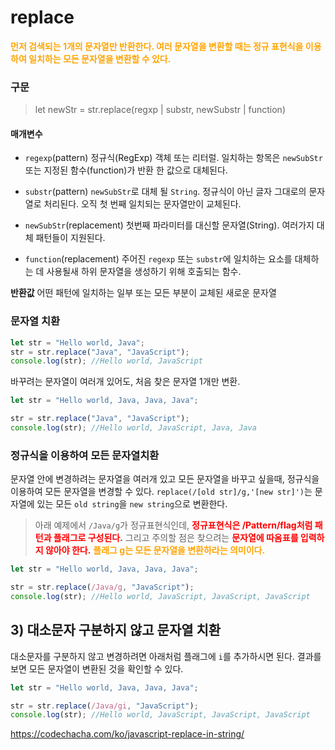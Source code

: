 # replace
<span style="color:orange">**먼저 검색되는 1개의 문자열만 반환한다. 
여러 문자열을 변환할 때는 정규 표현식을 이용하여 일치하는 모든 문자열을 변환할 수 있다.**</span>

### 구문
> let newStr = str.replace(regxp | substr, newSubstr | function)

#### 매개변수
- `regexp`(pattern)
정규식(RegExp) 객체 또는 리터럴. 일치하는 항목은 `newSubStr` 또는 지정된 함수(function)가 반환 한 값으로 대체된다.

- `substr`(pattern)
`newSubStr`로 대체 될 `String`. 정규식이 아닌 글자 그대로의 문자열로 처리된다. 오직 첫 번째 일치되는 문자열만이 교체된다.

- `newSubStr`(replacement)
첫번째 파라미터를 대신할 문자열(String). 여러가지 대체 패턴들이 지원된다.

- `function`(replacement)
주어진 `regexp` 또는 `substr`에 일치하는 요소를 대체하는 데 사용될새 하위 문자열을 생성하기 위해 호출되는 함수.

**반환값**
어떤 패턴에 일치하는 일부 또는 모든 부분이 교체된 새로운 문자열


### 문자열 치환
```js
let str = "Hello world, Java";
str = str.replace("Java", "JavaScript");
console.log(str); //Hello world, JavaScript
```

바꾸려는 문자열이 여러개 있어도, 처음 찾은 문자열 1개만 변환.

```js
let str = "Hello world, Java, Java, Java";

str = str.replace("Java", "JavaScript");
console.log(str); //Hello world, JavaScript, Java, Java
```

### 정규식을 이용하여 모든 문자열치환

문자열 안에 변경하려는 문자열을 여러개 있고 모든 문자열을 바꾸고 싶을때, 정규식을 이용하여 모든 문자열을 변경할 수 있다.
`replace(/[old str]/g,'[new str]')`는 문자열에 있는 모든 `old string`을 `new string`으로 변환한다.

>아래 예제에서 `/Java/g`가 정규표현식인데, <span style="color:red">**정규표현식은 /Pattern/flag처럼 패턴과 플래그로 구성된다.**</span>
그리고 주의할 점은 찾으려는 <span style="color:red">**문자열에 따옴표를 입력하지 않아야 한다.**</span>
<span style="color:orange">**플래그 g는 모든 문자열을 변환하라는 의미이다.**</span>

```js
let str = "Hello world, Java, Java, Java";

str = str.replace(/Java/g, "JavaScript");
console.log(str); //Hello world, JavaScript, JavaScript, JavaScript
```

## **3) 대소문자 구분하지 않고 문자열 치환**

대소문자를 구분하지 않고 변경하려면 아래처럼 플래그에 `i`를 추가하시면 된다. 결과를 보면 모든 문자열이 변환된 것을 확인할 수 있다.

```js
let str = "Hello world, Java, Java, Java";

str = str.replace(/Java/gi, "JavaScript");
console.log(str); //Hello world, JavaScript, JavaScript, JavaScript
```

https://codechacha.com/ko/javascript-replace-in-string/
